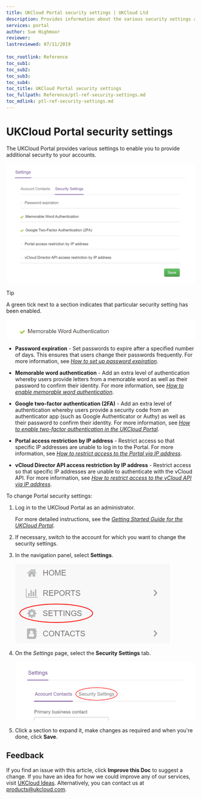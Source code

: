 ```yaml
---
title: UKCloud Portal security settings | UKCloud Ltd
description: Provides information about the various security settings available in the UKCloud Portal, including memorable word, two-factor authentication (2FA) and IP restrictions
services: portal
author: Sue Highmoor
reviewer:
lastreviewed: 07/11/2019

toc_rootlink: Reference
toc_sub1: 
toc_sub2:
toc_sub3:
toc_sub4:
toc_title: UKCloud Portal security settings
toc_fullpath: Reference/ptl-ref-security-settings.md
toc_mdlink: ptl-ref-security-settings.md
---
```


# UKCloud Portal security settings

The UKCloud Portal provides various settings to enable you to provide additional security to your accounts.

![Portal security settings](images/ptl-security-settings.png)

> [!TIP]
> A green tick next to a section indicates that particular security setting has been enabled.

![Enabled security setting](images/ptl-security-settings-enabled.png)

- **Password expiration** - Set passwords to expire after a specified number of days. This ensures that users change their passwords frequently. For more information, see [*How to set up password expiration*](ptl-how-setup-password-expiration.md).

- **Memorable word authentication** - Add an extra level of authentication whereby users provide letters from a memorable word as well as their password to confirm their identity. For more information, see [*How to enable memorable word authentication*](ptl-how-enable-memorable-word.md).

- **Google two-factor authentication (2FA)** - Add an extra level of authentication whereby users provide a security code from an authenticator app (such as Google Authenticator or Authy) as well as their password to confirm their identity. For more information, see [*How to enable two-factor authentication in the UKCloud Portal*](ptl-how-setup-2fa.md).

- **Portal access restriction by IP address** - Restrict access so that specific IP addresses are unable to log in to the Portal. For more information, see [*How to restrict access to the Portal via IP address*](ptl-how-restrict-ip-access-portal.md).

- **vCloud Director API access restriction by IP address** - Restrict access so that specific IP addresses are unable to authenticate with the vCloud API. For more information, see [*How to restrict access to the vCloud API via IP address*](ptl-how-restrict-ip-access-vcloud-api.md).

To change Portal security settings:

1. Log in to the UKCloud Portal as an administrator.

    For more detailed instructions, see the [*Getting Started Guide for the UKCloud Portal*](ptl-gs.md).

2. If necessary, switch to the account for which you want to change the security settings.

3. In the navigation panel, select **Settings**.

    ![Settings menu option in the UKCloud Portal](images/ptl-mnu-settings.png)

4. On the *Settings* page, select the **Security Settings** tab.

    ![Security Settings tab of the Settings page](images/ptl-settings-tab-security.png)

5. Click a section to expand it, make changes as required and when you're done, click **Save**.

## Feedback

If you find an issue with this article, click **Improve this Doc** to suggest a change. If you have an idea for how we could improve any of our services, visit [UKCloud Ideas](https://ideas.ukcloud.com). Alternatively, you can contact us at <products@ukcloud.com>.